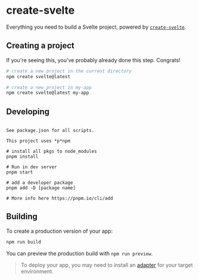 # create-svelte

Everything you need to build a Svelte project, powered by [`create-svelte`](https://github.com/sveltejs/kit/tree/master/packages/create-svelte).

## Creating a project

If you're seeing this, you've probably already done this step. Congrats!

```bash
# create a new project in the current directory
npm create svelte@latest

# create a new project in my-app
npm create svelte@latest my-app
```

## Developing

```pnpm

See package.json for all scripts.  

This project uses *p*npm  

# install all pkgs to node_modules
pnpm install 

# Run in dev server 
pnpm start 

# add a developer package
pnpm add -D [package name]  

# More info here https://pnpm.io/cli/add  

```

## Building

To create a production version of your app:

```bash
npm run build
```

You can preview the production build with `npm run preview`.

> To deploy your app, you may need to install an [adapter](https://kit.svelte.dev/docs/adapters) for your target environment.
